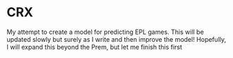 # CRX
My attempt to create a model for predicting EPL games.
This will be updated slowly but surely as I write and then improve the model!
Hopefully, I will expand this beyond the Prem, but let me finish this first
